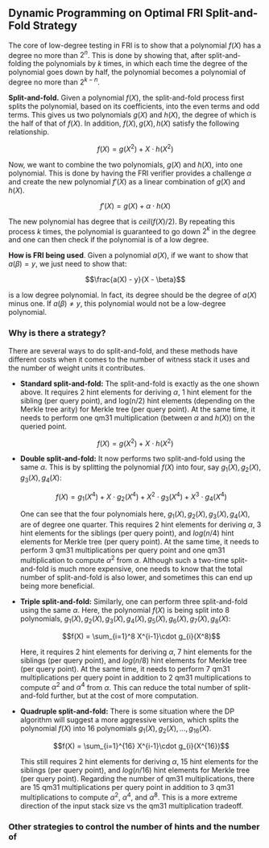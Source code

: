 ## Dynamic Programming on Optimal FRI Split-and-Fold Strategy

The core of low-degree testing in FRI is to show that a polynomial $f(X)$ has a degree no more than $2^n$. This is done 
by showing that, after split-and-folding the polynomials by $k$ times, in which each time the degree of the polynomial 
goes down by half, the polynomial becomes a polynomial of degree no more than $2^{k-n}$.

**Split-and-fold.** Given a polynomial $f(X)$, the split-and-fold process first splits the polynomial, based on its 
coefficients, into the even terms and odd terms. This gives us two polynomials $g(X)$ and $h(X)$, the degree of which 
is the half of that of $f(X)$. In addition, $f(X), g(X), h(X)$ satisfy the following relationship.

$$f(X) = g(X^2) + X \cdot h(X^2)$$

Now, we want to combine the two polynomials, $g(X)$ and $h(X)$, into one polynomial. This is done by having the FRI verifier 
provides a challenge $\alpha$ and create the new polynomial $f'(X)$ as a linear combination of $g(X)$ and $h(X)$.

$$f'(X) = g(X) + \alpha \cdot h(X)$$

The new polynomial has degree that is $ceil(f(X) / 2)$. By repeating this process $k$ times, the polynomial is guaranteed 
to go down $2^k$ in the degree and one can then check if the polynomial is of a low degree.

**How is FRI being used**. Given a polynomial $a(X)$, if we want to show that $a(\beta) = y$, we just need to show that:

$$\frac{a(X) - y}{X - \beta}$$

is a low degree polynomial. In fact, its degree should be the degree of $a(X)$ minus one. If $a(\beta) \not= y$, this 
polynomial would not be a low-degree polynomial. 

### Why is there a strategy?

There are several ways to do split-and-fold, and these methods have different costs when it comes to the number of witness 
stack it uses and the number of weight units it contributes.

- **Standard split-and-fold:** The split-and-fold is exactly as the one shown above. It requires 2 hint elements for 
deriving $\alpha$, 1 hint element for the sibling (per query point), and log(n/2) hint elements (depending on the Merkle tree arity) for Merkle 
tree (per query point). At the same time, it needs to perform one qm31 multiplication (between $\alpha$ and $h(X)$) on the queried point. 

$$f(X) = g(X^2) + X \cdot h(X^2)$$

- **Double split-and-fold:** It now performs two split-and-fold using the same $\alpha$. This is by splitting the 
polynomial $f(X)$ into four, say $g_1(X), g_2(X), g_3(X), g_4(X)$:

   $$f(X) = g_1(X^4) + X\cdot g_2(X^4) + X^2 \cdot g_3(X^4) + X^3 \cdot g_4(X^4)$$ 

   One can see that the four polynomials here, $g_1(X), g_2(X), g_3(X), g_4(X)$, are of degree one quarter. This requires 2 
hint elements for deriving $\alpha$, 3 hint elements for the siblings (per query point), and $log(n/4)$ hint elements for 
Merkle tree (per query point). At the same time, it needs to perform 3 qm31 multiplications per query point and one qm31 
multiplication to compute $\alpha^2$ from $\alpha$. Although such a two-time split-and-fold is much more expensive, one 
needs to know that the total number of split-and-fold is also lower, and sometimes this can end up being more beneficial.

- **Triple split-and-fold:** Similarly, one can perform three split-and-fold using the same $\alpha$. Here, the polynomial 
$f(X)$ is being split into 8 polynomials, $g_1(X), g_2(X), g_3(X), g_4(X), g_5(X), g_6(X), g_7(X), g_8(X)$:

  $$f(X) = \sum_{i=1}^8 X^{i-1}\cdot g_{i}(X^8)$$

  Here, it requires 2 hint elements for deriving $\alpha$, 7 hint elements for the siblings (per query point), and $log(n/8)$
hint elements for Merkle tree (per query point). At the same time, it needs to perform 7 qm31 multiplications per query 
point in addition to 2 qm31 multiplications to compute $\alpha^2$ and $\alpha^4$ from $\alpha$. This can reduce the total 
number of split-and-fold further, but at the cost of more computation.

- **Quadruple split-and-fold:** There is some situation where the DP algorithm will suggest a more aggressive version, which 
splits the polynomial $f(X)$ into 16 polynomials $g_1(X), g_2(X), ..., g_{16}(X)$.

   $$f(X) = \sum_{i=1}^{16} X^{i-1}\cdot g_{i}(X^{16})$$

   This still requires 2 hint elements for deriving $\alpha$, 15 hint elements for the siblings (per query point), and 
   $log(n/16)$ hint elements for Merkle tree (per query point). Regarding the number of qm31 multiplications, 
   there are 15 qm31 multiplications per query point in addition to 3 qm31 multiplications to compute $\alpha^2$, $\alpha^4$,
   and $\alpha^8$. This is a more extreme direction of the input stack size vs the qm31 multiplication tradeoff.

### Other strategies to control the number of hints and the number of 